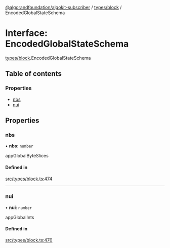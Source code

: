 [@algorandfoundation/algokit-subscriber](../README.md) / [types/block](../modules/types_block.md) / EncodedGlobalStateSchema

# Interface: EncodedGlobalStateSchema

[types/block](../modules/types_block.md).EncodedGlobalStateSchema

## Table of contents

### Properties

- [nbs](types_block.EncodedGlobalStateSchema.md#nbs)
- [nui](types_block.EncodedGlobalStateSchema.md#nui)

## Properties

### nbs

• **nbs**: `number`

appGlobalByteSlices

#### Defined in

[src/types/block.ts:474](https://github.com/algorandfoundation/algokit-subscriber-ts/blob/main/src/types/block.ts#L474)

___

### nui

• **nui**: `number`

appGlobalInts

#### Defined in

[src/types/block.ts:470](https://github.com/algorandfoundation/algokit-subscriber-ts/blob/main/src/types/block.ts#L470)
